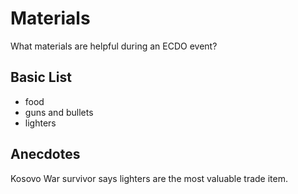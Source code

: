 # Materials

What materials are helpful during an ECDO event?

## Basic List

- food
- guns and bullets
- lighters

## Anecdotes

Kosovo War survivor says lighters are the most valuable trade item.
